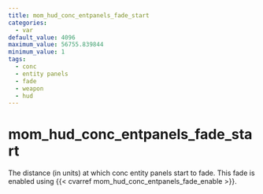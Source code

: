 ```yaml
---
title: mom_hud_conc_entpanels_fade_start
categories:
  - var
default_value: 4096
maximum_value: 56755.839844
minimum_value: 1
tags:
  - conc
  - entity panels
  - fade
  - weapon
  - hud
---
```


# mom_hud_conc_entpanels_fade_start

The distance (in units) at which conc entity panels start to fade. This fade is enabled using {{< cvarref mom_hud_conc_entpanels_fade_enable >}}.
